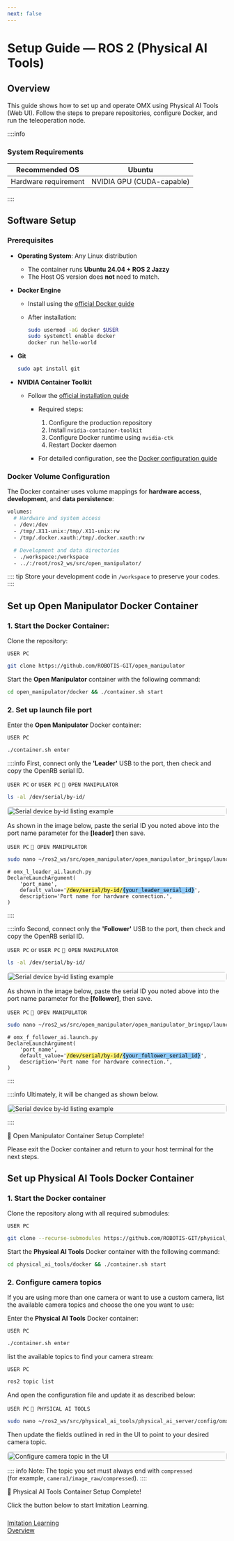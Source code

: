 ```yaml
---
next: false
---
```


# Setup Guide — ROS 2 (Physical AI Tools)

## Overview
This guide shows how to set up and operate OMX using Physical AI Tools (Web UI). Follow the steps to prepare repositories, configure Docker, and run the teleoperation node.

::::info
### System Requirements

| Recommended OS | Ubuntu |
| --- | --- |
| Hardware requirement  | NVIDIA GPU (CUDA-capable) |
::::

## Software Setup

### Prerequisites

* **Operating System**: Any Linux distribution

  * The container runs **Ubuntu 24.04 + ROS 2 Jazzy**
  * The Host OS version does **not** need to match.

* **Docker Engine**

  * Install using the [official Docker guide](https://docs.docker.com/engine/install/)
  * After installation:

    ```bash
    sudo usermod -aG docker $USER
    sudo systemctl enable docker
    docker run hello-world
    ```

* **Git**

  ```bash
  sudo apt install git
  ```

* **NVIDIA Container Toolkit**
  * Follow the [official installation guide](https://docs.nvidia.com/datacenter/cloud-native/container-toolkit/latest/install-guide.html#with-apt-ubuntu-debian)
    * Required steps:
      1. Configure the production repository
      2. Install `nvidia-container-toolkit`
      3. Configure Docker runtime using `nvidia-ctk`
      4. Restart Docker daemon

    * For detailed configuration, see the [Docker configuration guide](https://docs.nvidia.com/datacenter/cloud-native/container-toolkit/latest/install-guide.html#configuring-docker)

### Docker Volume Configuration

The Docker container uses volume mappings for **hardware access**, **development**, and **data persistence**:

```bash
volumes:
  # Hardware and system access
  - /dev:/dev
  - /tmp/.X11-unix:/tmp/.X11-unix:rw
  - /tmp/.docker.xauth:/tmp/.docker.xauth:rw

  # Development and data directories
  - ./workspace:/workspace
  - ../:/root/ros2_ws/src/open_manipulator/
```

:::: tip
Store your development code in `/workspace` to preserve your codes.
::::

## Set up Open Manipulator Docker Container

### 1. Start the Docker Container:

Clone the repository:

`USER PC`
```bash
git clone https://github.com/ROBOTIS-GIT/open_manipulator
```
Start the **Open Manipulator** container with the following command:

```bash
cd open_manipulator/docker && ./container.sh start
```

### 2. Set up launch file port

Enter the **Open Manipulator** Docker container:

`USER PC`
```bash
./container.sh enter
```
::::info
First, connect only the **'Leader'** USB to the port, then check and copy the OpenRB serial ID.

`USER PC` or `USER PC` `🐋 OPEN MANIPULATOR`
```bash
ls -al /dev/serial/by-id/
```
<div style="max-width: 650px; margin: 12px auto; display: flex; align-items: center; justify-content: center;">
  <img src="/quick_start_guide/omx/setup_port_name_L.png" alt="Serial device by-id listing example" style="width: 100%; height: auto; object-fit: contain; display: block; border-radius: 6px;" />
</div>

As shown in the image below, paste the serial ID you noted above into the port name parameter for the **[leader]** then save.

`USER PC` `🐋 OPEN MANIPULATOR`

```bash
sudo nano ~/ros2_ws/src/open_manipulator/open_manipulator_bringup/launch/omx_l_leader_ai.launch.py
```

<pre class="language-python"><code># omx_l_leader_ai.launch.py
DeclareLaunchArgument(
    'port_name',
    default_value='<mark style="background-color:#fff176; color:#000;">/dev/serial/by-id/</mark><mark style="background-color:#90caf9; color:#000;">{your_leader_serial_id}</mark>',
    description='Port name for hardware connection.',
)</code></pre>
::::

::::info
Second, connect only the **'Follower'** USB to the port, then check and copy the OpenRB serial ID.

`USER PC` or `USER PC` `🐋 OPEN MANIPULATOR`
```bash
ls -al /dev/serial/by-id/
```
<div style="max-width: 650px; margin: 12px auto; display: flex; align-items: center; justify-content: center;">
  <img src="/quick_start_guide/omx/setup_port_name_F.png" alt="Serial device by-id listing example" style="width: 100%; height: auto; object-fit: contain; display: block; border-radius: 6px;" />
</div>

As shown in the image below, paste the serial ID you noted above into the port name parameter for the **[follower]**, then save.

`USER PC` `🐋 OPEN MANIPULATOR`

```bash
sudo nano ~/ros2_ws/src/open_manipulator/open_manipulator_bringup/launch/omx_f_follower_ai.launch.py
```

<pre class="language-python"><code># omx_f_follower_ai.launch.py
DeclareLaunchArgument(
    'port_name',
    default_value='<mark style="background-color:#fff176; color:#000;">/dev/serial/by-id/</mark><mark style="background-color:#90caf9; color:#000;">{your_follower_serial_id}</mark>',
    description='Port name for hardware connection.',
)</code></pre>

::::

::::info
Ultimately, it will be changed as shown below.

<div style="max-width: 650px; margin: 12px auto; display: flex; align-items: center; justify-content: center;">
  <img src="/quick_start_guide/omx/setup_port_name.png" alt="Serial device by-id listing example" style="width: 100%; height: auto; object-fit: contain; display: block; border-radius: 6px;" />
</div>
::::

🎉 Open Manipulator Container Setup Complete!

Please exit the Docker container and return to your host terminal for the next steps.

## Set up Physical AI Tools Docker Container

### 1. Start the Docker container

Clone the repository along with all required submodules:

`USER PC`
```bash
git clone --recurse-submodules https://github.com/ROBOTIS-GIT/physical_ai_tools.git
```

Start the **Physical AI Tools** Docker container with the following command:
```bash
cd physical_ai_tools/docker && ./container.sh start
```

### 2. Configure camera topics

If you are using more than one camera or want to use a custom camera, list the available camera topics and choose the one you want to use:

Enter the **Physical AI Tools** Docker container:

`USER PC`
```bash
./container.sh enter
```

list the available topics to find your camera stream:

`USER PC`
```bash
ros2 topic list
```

And open the configuration file and update it as described below:

`USER PC` `🐋 PHYSICAL AI TOOLS`
```bash
sudo nano ~/ros2_ws/src/physical_ai_tools/physical_ai_server/config/omx_config.yaml
```

Then update the fields outlined in red in the UI to point to your desired camera topic.

<div style="max-width: 650px; margin: 12px auto; display: flex; align-items: center; justify-content: center;">
  <img src="/quick_start_guide/omx/setup_camera.png" alt="Configure camera topic in the UI" style="width: 100%; height: auto; object-fit: contain; display: block; border-radius: 6px;" />
</div>

:::: info
Note: The topic you set must always end with `compressed` <br>(for example, `camera1/image_raw/compressed`).
::::

🎉 Physical AI Tools Container Setup Complete!

Click the button below to start Imitation Learning.

<div style='display: flex; justify-content: flex-start; gap: 30px; margin-top: 24px;'>
<a href="/omx/imitation_learning_omx.html" class="button-shortcut">
Imitation Learning<br>Overview
</a>
</div>